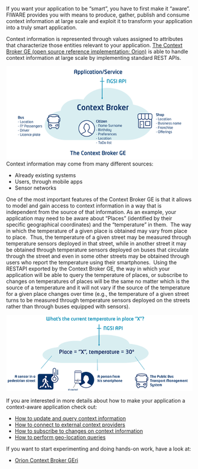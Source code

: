 If you want your application to be “smart”, you have to first make it
“aware”. FIWARE provides you with means to produce, gather, publish and
consume context information at large scale and exploit it to transform
your application into a truly smart application.  

Context information is represented through values assigned to attributes
that characterize those entities relevant to your application. [The
Context Broker GE (open source reference implementation:
Orion)](http://catalogue.fiware.org/enablers/publishsubscribe-context-broker-orion-context-broker)
is able to handle context information at large scale by implementing
standard REST APIs. 

[![1](images/1.png)](images/1.png)  
Context information may come from many different sources:

-   Already existing systems
-   Users, through mobile apps
-   Sensor networks

One of the most important features of the Context Broker GE is that it
allows to model and gain access to context information in a way that is
independent from the source of that information. As an example, your
application may need to be aware about “Places” (identified by their
specific geographical coordinates) and the “temperature” in them.  The
way in which the temperature of a given place is obtained may vary from
place to place.  Thus, the temperature of a given street may be measured
through temperature sensors deployed in that street, while in another
street it may be obtained through temperature sensors deployed on buses
that circulate through the street and even in some other streets may be
obtained through users who report the temperature using their
smartphones.  Using the RESTAPI exported by the Context Broker GE, the
way in which your application will be able to query the temperature of
places, or subscribe to changes on temperatures of places will be the
same no matter which is the source of a temperature and it will not vary
if the source of the temperature for a given place changes over time
(e.g., the temperature of a given street turns to be measured through
temperature sensors deployed on the streets rather than through buses
equipped with sensors).

[![2](images/2.png)](images/2.png)

If you are interested in more details about how to make your application
a context-aware application check out:

- [How to update and query context information](how-to-update-and-query-context-information.md)
- [How to connect to external context providers](how-to-connect-to-external-context-providers.md)
- [How to subscribe to changes on context information](how-to-subscribe-to-changes-on-context-information.md)
- [How to perform geo-location queries](how-to-perform-geo-located-queries.md)


If you want to start experimenting and doing hands-on work, have a look at:

- [Orion Context Broker GEri](http://github.com/fiware/context.orion)

